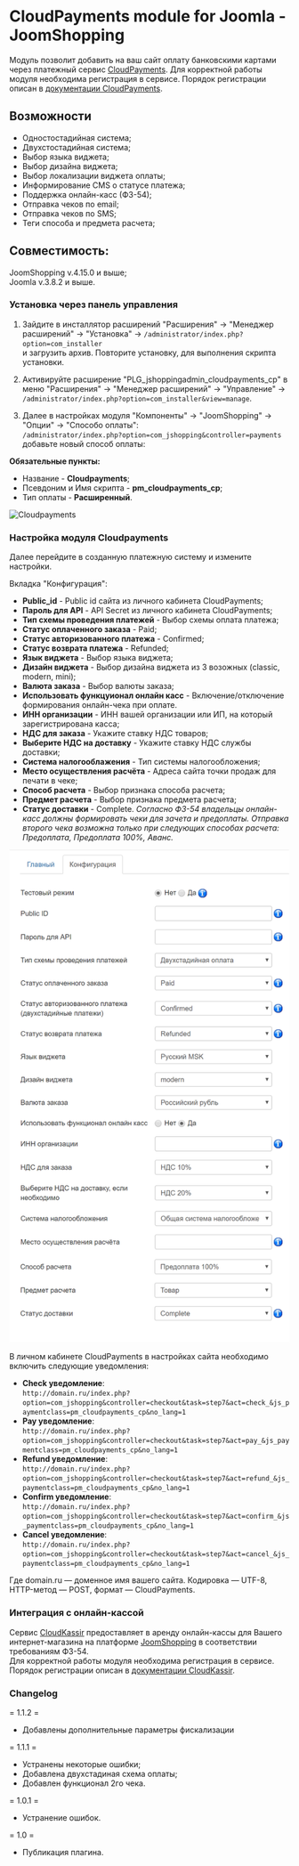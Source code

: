 # CloudPayments module for Joomla -JoomShopping

Модуль позволит добавить на ваш сайт оплату банковскими картами через платежный сервис [CloudPayments](https://cloudpayments.ru/Docs/Connect). 
Для корректной работы модуля необходима регистрация в сервисе.
Порядок регистрации описан в [документации CloudPayments](https://cloudpayments.ru/Docs/Connect).

## Возможности

* Одностостадийная система;
* Двухстостадийная система;
* Выбор языка виджета;
* Выбор дизайна виджета;
* Выбор локализации виджета оплаты;
* Информирование СMS о статусе платежа;
* Поддержка онлайн-касс (ФЗ-54);
* Отправка чеков по email;
* Отправка чеков по SMS;
* Теги способа и предмета расчета;  

## Совместимость:
JoomShopping v.4.15.0 и выше;  
Joomla v.3.8.2 и выше.

### Установка через панель управления

1. Зайдите в инсталлятор расширений "Расширения" -> "Менеджер расширений" -> "Установка" -> `/administrator/index.php?option=com_installer`  
и загрузить архив. Повторите установку, для выполнения скрипта установки.

2. Активируйте расширение "PLG_jshoppingadmin_cloudpayments_cp" в  меню "Расширения" -> "Менеджер расширений" -> "Управление" -> `/administrator/index.php?option=com_installer&view=manage`.

3. Далее в настройках модуля "Компоненты" -> "JoomShopping" -> "Опции" -> "Способо оплаты":\
`/administrator/index.php?option=com_jshopping&controller=payments`  
добавьте новый способ оплаты:
 
 **Обязательные пункты:**
* Название - **Cloudpayments**;
* Псевдоним и Имя скрипта - **pm_cloudpayments_cp**; 
* Тип оплаты - **Расширенный**.   
 
![Cloudpayments](pics/CP1.png)

### Настройка модуля Cloudpayments

Далее перейдите в созданную платежную систему и измените настройки.

Вкладка "Конфигурация":

* **Public_id** - Public id сайта из личного кабинета CloudPayments;  
* **Пароль для API** - API Secret из личного кабинета CloudPayments;  
* **Тип схемы проведения платежей** - Выбор схемы оплата платежа;   
* **Статус оплаченного заказа** - Paid;  
* **Статус авторизованного платежа** - Confirmed;  
* **Статус возврата платежа** - Refunded;  
* **Язык виджета** - Выбор языка виджета;  
* **Дизайн виджета** - Выбор дизайна виджета из 3 возожных (classic, modern, mini); 
* **Валюта заказа** - Выбор валюты заказа;
* **Использовать функцуионал онлайн касс** - Включение/отключение формирования онлайн-чека при оплате.
* **ИНН организации** - ИНН вашей организации или ИП, на который зарегистрирована касса;
* **НДС для заказа** - Укажите ставку НДС товаров;
* **Выберите НДС на доставку** - Укажите ставку НДС службы доставки;
* **Система налогооблажения** - Тип системы налогообложения;
* **Место осуществления расчёта** - Адреса сайта точки продаж для печати в чеке; 
* **Способ расчета** - Выбор признака способа расчета;  
* **Предмет расчета** - Выбор признака предмета расчета;  
* **Статус доставки** - Complete. 
_Согласно ФЗ-54 владельцы онлайн-касс должны формировать чеки для зачета и предоплаты. Отправка второго чека возможна только при следующих способах расчета: Предоплата, Предоплата 100%, Аванс._


![CloudPayments settings](pics/CP_settings.png)

В личном кабинете CloudPayments в настройках сайта необходимо включить следующие уведомления:

* **Check уведомление**: \
`http://domain.ru/index.php?option=com_jshopping&controller=checkout&task=step7&act=check_&js_paymentclass=pm_cloudpayments_cp&no_lang=1`
* **Pay уведомление**: \
`http://domain.ru/index.php?option=com_jshopping&controller=checkout&task=step7&act=pay_&js_paymentclass=pm_cloudpayments_cp&no_lang=1`
* **Refund уведомление**: \
`http://domain.ru/index.php?option=com_jshopping&controller=checkout&task=step7&act=refund_&js_paymentclass=pm_cloudpayments_cp&no_lang=1`
* **Confirm уведомление**: \
`http://domain.ru/index.php?option=com_jshopping&controller=checkout&task=step7&act=confirm_&js_paymentclass=pm_cloudpayments_cp&no_lang=1`
* **Cancel уведомление**: \
`http://domain.ru/index.php?option=com_jshopping&controller=checkout&task=step7&act=cancel_&js_paymentclass=pm_cloudpayments_cp&no_lang=1`

Где domain.ru — доменное имя вашего сайта. Кодировка — UTF-8, HTTP-метод — POST, формат — CloudPayments.

### Интеграция с онлайн-кассой

Сервис [CloudKassir](https://cloudkassir.ru) предоставляет в аренду онлайн-кассы для Вашего интернет-магазина на платформе [JoomShopping](https://github.com/EvgeniyTr/CMS-JoomShopping-CK) в соответствии требованиям ФЗ-54.  
Для корректной работы модуля необходима регистрация в сервисе.
Порядок регистрации описан в [документации CloudKassir](https://cloudkassir.ru/#subscribe).

### Changelog

= 1.1.2 =
* Добавлены дополнительные параметры фискализации

= 1.1.1 =
* Устранены некоторые ошибки;
* Добавлена двухстадиная схема оплаты;
* Добавлен функционал 2го чека.

= 1.0.1 =
* Устранение ошибок.

= 1.0 =
* Публикация плагина.

